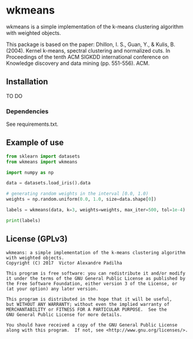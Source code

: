 # wkmeans

wkmeans is a simple implementation of the k-means clustering algorithm with weighted objects.

This package is based on the paper:
Dhillon, I. S., Guan, Y., & Kulis, B. (2004). Kernel k-means, spectral clustering and normalized cuts.
In Proceedings of the tenth ACM SIGKDD international conference on Knowledge discovery and data mining
(pp. 551-556). ACM.

## Installation

TO DO

### Dependencies

See requirements.txt.

## Example of use

```python
from sklearn import datasets
from wkmeans import wkmeans

import numpy as np

data = datasets.load_iris().data

# generating random weights in the interval [0.0, 1.0)
weights = np.random.uniform(0.0, 1.0, size=data.shape[0])

labels = wkmeans(data, k=3, weights=weights, max_iter=500, tol=1e-4)

print(labels)
```

## License (GPLv3)
    wkmeans: a simple implementation of the k-means clustering algorithm with weighted objects.
    Copyright (C) 2017  Victor Alexandre Padilha

    This program is free software: you can redistribute it and/or modify
    it under the terms of the GNU General Public License as published by
    the Free Software Foundation, either version 3 of the License, or
    (at your option) any later version.

    This program is distributed in the hope that it will be useful,
    but WITHOUT ANY WARRANTY; without even the implied warranty of
    MERCHANTABILITY or FITNESS FOR A PARTICULAR PURPOSE.  See the
    GNU General Public License for more details.

    You should have received a copy of the GNU General Public License
    along with this program.  If not, see <http://www.gnu.org/licenses/>.
